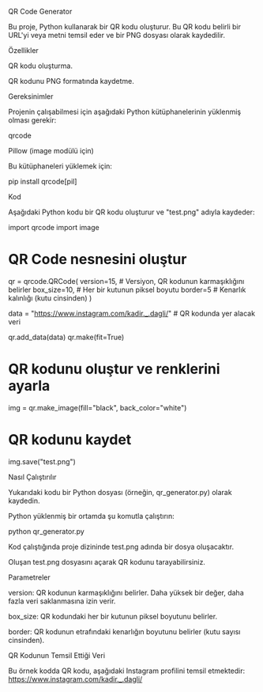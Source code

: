 QR Code Generator

Bu proje, Python kullanarak bir QR kodu oluşturur. Bu QR kodu belirli bir URL'yi veya metni temsil eder ve bir PNG dosyası olarak kaydedilir.

Özellikler

QR kodu oluşturma.

QR kodunu PNG formatında kaydetme.

Gereksinimler

Projenin çalışabilmesi için aşağıdaki Python kütüphanelerinin yüklenmiş olması gerekir:

qrcode

Pillow (image modülü için)

Bu kütüphaneleri yüklemek için:

pip install qrcode[pil]

Kod

Aşağıdaki Python kodu bir QR kodu oluşturur ve "test.png" adıyla kaydeder:

import qrcode
import image

# QR Code nesnesini oluştur
qr = qrcode.QRCode(
    version=15,  # Versiyon, QR kodunun karmaşıklığını belirler
    box_size=10, # Her bir kutunun piksel boyutu
    border=5     # Kenarlık kalınlığı (kutu cinsinden)
)

data = "https://www.instagram.com/kadir._.dagli/" # QR kodunda yer alacak veri

qr.add_data(data)
qr.make(fit=True)

# QR kodunu oluştur ve renklerini ayarla
img = qr.make_image(fill="black", back_color="white")

# QR kodunu kaydet
img.save("test.png")

Nasıl Çalıştırılır

Yukarıdaki kodu bir Python dosyası (örneğin, qr_generator.py) olarak kaydedin.

Python yüklenmiş bir ortamda şu komutla çalıştırın:

python qr_generator.py

Kod çalıştığında proje dizininde test.png adında bir dosya oluşacaktır.

Oluşan test.png dosyasını açarak QR kodunu tarayabilirsiniz.

Parametreler

version: QR kodunun karmaşıklığını belirler. Daha yüksek bir değer, daha fazla veri saklanmasına izin verir.

box_size: QR kodundaki her bir kutunun piksel boyutunu belirler.

border: QR kodunun etrafındaki kenarlığın boyutunu belirler (kutu sayısı cinsinden).

QR Kodunun Temsil Ettiği Veri

Bu örnek kodda QR kodu, aşağıdaki Instagram profilini temsil etmektedir:
https://www.instagram.com/kadir._.dagli/
